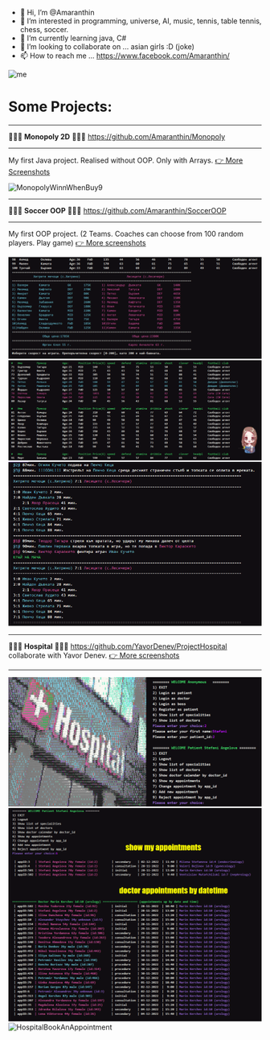 - 👋 Hi, I’m @Amaranthin
- 👀 I’m interested in programming, universe, AI, music, tennis, table tennis, chess, soccer.
- 🌱 I’m currently learning java, C#
- 💞️ I’m looking to collaborate on ... asian girls :D (joke)
- 📫 How to reach me ... https://www.facebook.com/Amaranthin/

![me](https://katev.eu/images/me_rila.png)

# Some Projects:
***
💎💎💎 **Monopoly 2D** 💎💎💎 https://github.com/Amaranthin/Monopoly
***

My first Java project. Realised without OOP. Only with Arrays. [👉 More Screenshots](https://github.com/Amaranthin/Monopoly/tree/master/Test_ScreenShoots "More Screenshots")

![MonopolyWinnWhenBuy9](https://katev.eu/images/WinnerWhenBuy9.png)

***
💎💎💎 **Soccer OOP** 💎💎💎 https://github.com/Amaranthin/SoccerOOP 
***
My first OOP project. (2 Teams. Coaches can choose from 100 random players. Play game)  [👉 More screenshots](https://github.com/Amaranthin/SoccerOOP/tree/master/ScreenShoots "More Screenshots")

![SoccerTeams](https://raw.githubusercontent.com/Amaranthin/SoccerOOP/master/ScreenShoots/Match01_Teams.PNG)
![SoccerSquad](https://raw.githubusercontent.com/Amaranthin/SoccerOOP/master/ScreenShoots/squad_example.PNG)
![SoccerGame71](https://raw.githubusercontent.com/Amaranthin/SoccerOOP/master/ScreenShoots/match71.PNG)

***
 💎💎💎 **Hospital** 💎💎💎 https://github.com/YavorDenev/ProjectHospital collaborate with Yavor Denev. [👉 More screenshots](https://github.com/YavorDenev/ProjectHospital/tree/master/ScreenShots "More screenshots")
***
![HospitalLogin](https://raw.githubusercontent.com/YavorDenev/ProjectHospital/master/ScreenShots/WelcomeAndLogin.PNG)
![HospitalAppointments](https://raw.githubusercontent.com/YavorDenev/ProjectHospital/master/ScreenShots/AppOrders.PNG)
![HospitalBookAnAppointment](https://katev.eu/images/bookAnAppointment.PNG)
